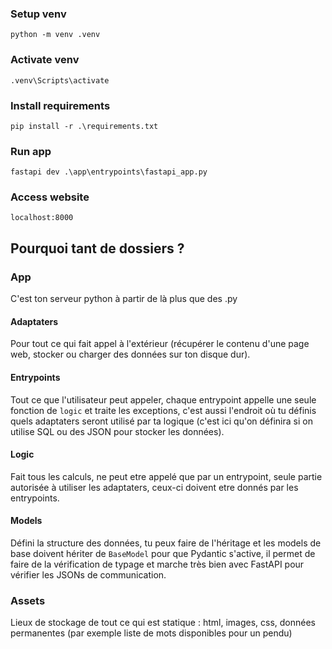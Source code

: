 ### Setup venv 

`python -m venv .venv`

### Activate venv

`.venv\Scripts\activate`

### Install requirements

`pip install -r .\requirements.txt`

### Run app

`fastapi dev .\app\entrypoints\fastapi_app.py`

### Access website

`localhost:8000`

## Pourquoi tant de dossiers ?

### App

C'est ton serveur python à partir de là plus que des .py

#### Adaptaters

Pour tout ce qui fait appel à l'extérieur (récupérer le contenu d'une page web, stocker ou charger des données sur ton disque dur).

#### Entrypoints

Tout ce que l'utilisateur peut appeler, chaque entrypoint appelle une seule fonction de `logic` et traite les exceptions, c'est aussi l'endroit où tu définis quels adaptaters seront utilisé par ta logique (c'est ici qu'on définira si on utilise SQL ou des JSON pour stocker les données).

#### Logic

Fait tous les calculs, ne peut etre appelé que par un entrypoint, seule partie autorisée à utiliser les adaptaters, ceux-ci doivent etre donnés par les entrypoints.

#### Models

Défini la structure des données, tu peux faire de l'héritage et les models de base doivent hériter de `BaseModel` pour que Pydantic s'active, il permet de faire de la vérification de typage et marche très bien avec FastAPI pour vérifier les JSONs de communication.

### Assets

Lieux de stockage de tout ce qui est statique : html, images, css, données permanentes (par exemple liste de mots disponibles pour un pendu)
